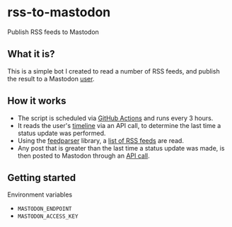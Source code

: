# rss-to-mastodon
Publish RSS feeds to Mastodon

## What it is?

This is a simple bot I created to read a number of RSS feeds, and publish the result to a Mastodon [user](https://infosec.exchange/@securityuser).

## How it works

* The script is scheduled via [GitHub Actions](https://docs.github.com/en/actions) and runs every 3 hours.
* It reads the user's [timeline](https://docs.joinmastodon.org/methods/timelines/#home) via an API call, to determine the last time a status update was performed.
* Using the [feedparser](https://pypi.org/project/feedparser/) library, a [list of RSS feeds](config.yaml) are read.
* Any post that is greater than the last time a status update was made, is then posted to Mastodon through an [API call](https://docs.joinmastodon.org/methods/statuses/#create).


## Getting started

Environment variables

* `MASTODON_ENDPOINT`
* `MASTODON_ACCESS_KEY`

